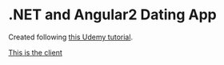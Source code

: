 # .NET and Angular2 Dating App

Created following [this Udemy tutorial](https://www.udemy.com/build-an-app-with-aspnet-core-and-angular-from-scratch).

[This is the client](https://github.com/jsheridanwells/DatingApp.Client)
